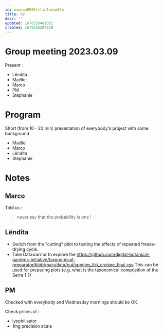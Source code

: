```yaml
---
id: wxpuqu8009clfidfxuvp83n
title: 09
desc: ''
updated: 1678358461031
created: 1678356204819
---
```



# Group meeting 2023.03.09

Present : 

- Lëndita
- Maëlle 
- Marco
- PM
- Stéphanie

# Program

Short (from 10 - 20 min) presentation of everybody's project with some background

- Maëlle 
- Marco
- Lëndita
- Stéphanie

# Notes 

## Marco
Told us :
> never say that the probability is one !

## Lëndita

- Switch from the "cutting" pilot to testing the effects of repeated freeze-drying cycle.
- Take Datawarrior to explore the https://github.com/digital-botanical-gardens-initiative/taxonomical-preparator/blob/main/data/out/species_list_croisee_final.csv 
This can be used for preparing plots (e.g. what is the taxonomical composition of the Serre 1 ?)

## PM

Checked with everybody and Wednesday mornings should be OK.



Check prices of : 

- lyophilisator
- 1mg precision scale


